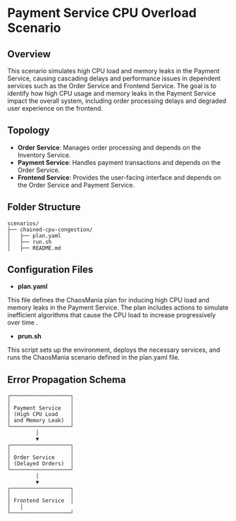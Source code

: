# Payment Service CPU Overload Scenario

## Overview

This scenario simulates high CPU load and memory leaks in the Payment Service, causing cascading delays and performance issues in dependent services such as the Order Service and Frontend Service. The goal is to identify how high CPU usage and memory leaks in the Payment Service impact the overall system, including order processing delays and degraded user experience on the frontend.

## Topology

- **Order Service**: Manages order processing and depends on the Inventory Service.
- **Payment Service**: Handles payment transactions and depends on the Order Service.
- **Frontend Service**: Provides the user-facing interface and depends on the Order Service and Payment Service.

## Folder Structure

```plaintext
scenarios/
├── chained-cpu-congestion/
│   ├── plan.yaml
│   ├── run.sh
│   ├── README.md
```

## Configuration Files

- **plan.yaml**

This file defines the ChaosMania plan for inducing high CPU load and memory leaks in the Payment Service. The plan includes actions to simulate inefficient algorithms that cause the CPU load to increase progressively over time .

- **prun.sh**

This script sets up the environment, deploys the necessary services, and runs the ChaosMania scenario defined in the plan.yaml file.

## Error Propagation Schema

```plaintext
┌───────────────────┐
│                   │
│ Payment Service   │
│ (High CPU Load    │
│ and Memory Leak)  │
└───────────────────┘
         │
         ▼
┌───────────────────┐
│                   │
│ Order Service     │
│ (Delayed Orders)  │
└───────────────────┘
         │
         ▼
┌───────────────────┐
│                   │
│ Frontend Service  │
│   │
└───────────────────┘
```
